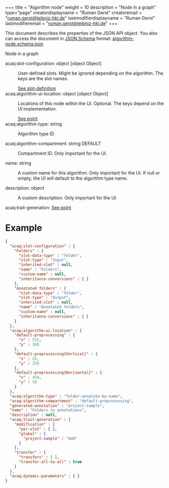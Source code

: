 +++
title = "Algorithm node"
weight = 10
description = "Node in a graph"
type="page"
creatordisplayname = "Ruman Gerst"
creatoremail = "ruman.gerst@leibniz-hki.de"
lastmodifierdisplayname = "Ruman Gerst"
lastmodifieremail = "ruman.gerst@leibniz-hki.de"
+++



This document describes the properties of the JSON API object. You also can access
the document in [JSON Schema](https://json-schema.org/) format: [algorithm-node.schema.json](https://applied-systems-biology.github.io/acaq5/schemas/algorithm-node.schema.json)

<div class="panel-body">
 <section class="json-schema-description">
  <p>
   Node in a graph
  </p>
 </section>
 <section class="json-schema-properties">
  <dl>
   <dt data-property-name="acaq:slot-configuration">
    <span class="json-property-name">
     acaq:slot-configuration:
    </span>
    <span class="json-property-type">
     object
    </span>
    <span class="json-property-range" title="Value limits">
    </span>
    <span class="json-property-default-value">
     [object Object]
    </span>
    <span class="json-property-required">
    </span>
   </dt>
   <dd>
    <p>
     User-defined slots. Might be ignored depending on the algorithm. The keys are the slot names.
    </p>
    <div class="json-inner-schema">
     <section class="json-schema-additionalProperties">
      <span class="json-property-type">
       <span class="json-property-type">
        <a class="json-schema-ref" href="../slot-definition">
         See slot-definition
        </a>
       </span>
       <span class="json-property-range" title="Value limits">
       </span>
      </span>
     </section>
    </div>
   </dd>
   <dt data-property-name="acaq:algorithm-ui-location">
    <span class="json-property-name">
     acaq:algorithm-ui-location:
    </span>
    <span class="json-property-type">
     object
    </span>
    <span class="json-property-range" title="Value limits">
    </span>
    <span class="json-property-default-value">
     [object Object]
    </span>
   </dt>
   <dd>
    <p>
     Locations of this node within the UI. Optional. The keys depend on the UI implementation.
    </p>
    <div class="json-inner-schema">
     <section class="json-schema-additionalProperties">
      <span class="json-property-type">
       <span class="json-property-type">
        <a class="json-schema-ref" href="../point">
         See point
        </a>
       </span>
       <span class="json-property-range" title="Value limits">
       </span>
      </span>
     </section>
    </div>
   </dd>
   <dt data-property-name="acaq:algorithm-type">
    <span class="json-property-name">
     acaq:algorithm-type:
    </span>
    <span class="json-property-type">
     string
    </span>
    <span class="json-property-range" title="Value limits">
    </span>
    <span class="json-property-required">
    </span>
   </dt>
   <dd>
    <p>
     Algorithm type ID
    </p>
    <div class="json-inner-schema">
    </div>
   </dd>
   <dt data-property-name="acaq:algorithm-compartment">
    <span class="json-property-name">
     acaq:algorithm-compartment:
    </span>
    <span class="json-property-type">
     string
    </span>
    <span class="json-property-range" title="Value limits">
    </span>
    <span class="json-property-default-value">
     DEFAULT
    </span>
    <span class="json-property-required">
    </span>
   </dt>
   <dd>
    <p>
     Compartment ID. Only important for the UI.
    </p>
    <div class="json-inner-schema">
    </div>
   </dd>
   <dt data-property-name="name">
    <span class="json-property-name">
     name:
    </span>
    <span class="json-property-type">
     string
    </span>
    <span class="json-property-range" title="Value limits">
    </span>
    <span class="json-property-required">
    </span>
   </dt>
   <dd>
    <p>
     A custom name for this algorithm. Only important for the UI. If null or empty, the UI will default to the algorithm type name.
    </p>
    <div class="json-inner-schema">
    </div>
   </dd>
   <dt data-property-name="description">
    <span class="json-property-name">
     description:
    </span>
    <span class="json-property-type">
     object
    </span>
    <span class="json-property-range" title="Value limits">
    </span>
    <span class="json-property-required">
    </span>
   </dt>
   <dd>
    <p>
     A custom description. Only important for the UI.
    </p>
    <div class="json-inner-schema">
    </div>
   </dd>
   <dt data-property-name="acaq:trait-generation">
    <span class="json-property-name">
     acaq:trait-generation:
    </span>
    <span class="json-property-type">
     <a class="json-schema-ref" href="../point">
      See point
     </a>
    </span>
    <span class="json-property-range" title="Value limits">
    </span>
    <span class="json-property-required">
    </span>
   </dt>
   <dd>
    <div class="json-inner-schema">
    </div>
   </dd>
  </dl>
 </section>
</div>

# Example

```json
{
  "acaq:slot-configuration" : {
    "Folders" : {
      "slot-data-type" : "folder",
      "slot-type" : "Input",
      "inherited-slot" : null,
      "name" : "Folders",
      "custom-name" : null,
      "inheritance-conversions" : { }
    },
    "Annotated folders" : {
      "slot-data-type" : "folder",
      "slot-type" : "Output",
      "inherited-slot" : null,
      "name" : "Annotated folders",
      "custom-name" : null,
      "inheritance-conversions" : { }
    }
  },
  "acaq:algorithm-ui-location" : {
    "default-preprocessing" : {
      "x" : 525,
      "y" : 100
    },
    "default-preprocessing{Vertical}" : {
      "x" : 25,
      "y" : 250
    },
    "default-preprocessing{Horizontal}" : {
      "x" : 450,
      "y" : 50
    }
  },
  "acaq:algorithm-type" : "folder-annotate-by-name",
  "acaq:algorithm-compartment" : "default-preprocessing",
  "generated-annotation" : "project-sample",
  "name" : "Folders to annotations",
  "description" : null,
  "acaq:trait-generation" : {
    "modification" : {
      "per-slot" : { },
      "global" : {
        "project-sample" : "Add"
      }
    },
    "transfer" : {
      "transfers" : [ ],
      "transfer-all-to-all" : true
    }
  },
  "acaq:dynamic-parameters" : { }
}
```
